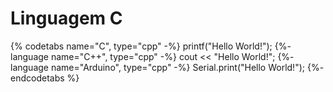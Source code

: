 # Linguagem C


{% codetabs name="C", type="cpp" -%}
printf("Hello World!");
{%- language name="C++", type="cpp" -%}
cout << "Hello World!";
{%- language name="Arduino", type="cpp" -%}
Serial.print("Hello World!");
{%- endcodetabs %}